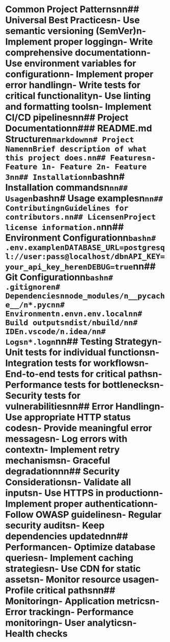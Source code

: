 # Common Project Patternsnn## Universal Best Practicesn- Use semantic versioning (SemVer)n- Implement proper loggingn- Write comprehensive documentationn- Use environment variables for configurationn- Implement proper error handlingn- Write tests for critical functionalityn- Use linting and formatting toolsn- Implement CI/CD pipelinesnn## Project Documentationn### README.md Structuren```markdownn# Project NamennBrief description of what this project does.nn## Featuresn- Feature 1n- Feature 2n- Feature 3nn## Installationn```bashn# Installation commandsn```nn## Usagen```bashn# Usage examplesn```nn## ContributingnGuidelines for contributors.nn## LicensenProject license information.n```nn## Environment Configurationn```bashn# .env.examplenDATABASE_URL=postgresql://user:pass@localhost/dbnAPI_KEY=your_api_key_herenDEBUG=true```nn## Git Configurationn```bashn# .gitignoren# Dependenciesnnode_modules/n__pycache__/n*.pycnn# Environmentn.envn.env.localnn# Build outputsndist/nbuild/nn# IDEn.vscode/n.idea/nn# Logsn*.logn```nn## Testing Strategyn- Unit tests for individual functionsn- Integration tests for workflowsn- End-to-end tests for critical pathsn- Performance tests for bottlenecksn- Security tests for vulnerabilitiesnn## Error Handlingn- Use appropriate HTTP status codesn- Provide meaningful error messagesn- Log errors with contextn- Implement retry mechanismsn- Graceful degradationnn## Security Considerationsn- Validate all inputsn- Use HTTPS in productionn- Implement proper authenticationn- Follow OWASP guidelinesn- Regular security auditsn- Keep dependencies updatednn## Performancen- Optimize database queriesn- Implement caching strategiesn- Use CDN for static assetsn- Monitor resource usagen- Profile critical pathsnn## Monitoringn- Application metricsn- Error trackingn- Performance monitoringn- User analyticsn- Health checks